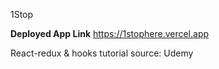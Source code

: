 1Stop

**Deployed App Link** https://1stophere.vercel.app

React-redux & hooks tutorial source: Udemy

